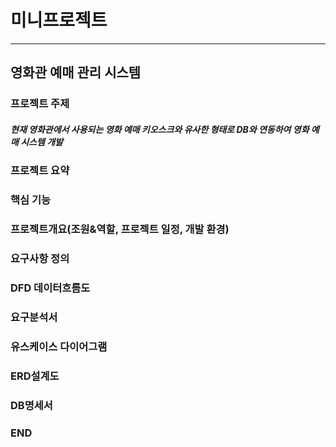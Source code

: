 # 미니프로젝트

<hr>

## 영화관 예매 관리 시스템

### 프로젝트 주제

##### 현재 영화관에서 사용되는 영화 예매 키오스크와 유사한 형태로 DB와 연동하여 영화 예매 시스템 개발

### 프로젝트 요약

### 핵심 기능

### 프로젝트개요(조원&역할, 프로젝트 일정, 개발 환경)

### 요구사항 정의

### DFD 데이터흐름도

### 요구분석서

### 유스케이스 다이어그램

### ERD설계도

### DB명세서

### END
